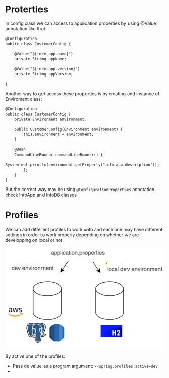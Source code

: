# Proterties

In config class we can access to application properties by using @Value annotation like that:
```
@Configuration
public class CustomerConfig {

    @Value("${info.app.name}")
    private String appName;

    @Value("${info.app.version}")
    private String appVersion;

}
```

Another way to get access these properties is by creating and instance of Enviroment class:

```
@Configuration
public class CustomerConfig {
    private Environment environment;

    public CustomerConfig(Environment environment) {
        this.environment = environment;
    }

    @Bean
    CommandLineRunner commandLineRunner() {
            System.out.println(environment.getProperty("info.app.description"));
        };
    }
}
```

But the correct way may be using `@ConfigurationProperties` annotation:
check InfoApp and InfoDB classes

# Profiles
We can add different profiles to work with and each one may have different settings
in order to work properly depending on whether we are developping on local or not

![profiles](src/main/resources/images/profiles.png)

By active one of the profiles:
- Pass de value as a program argument: `--spring.profiles.active=dev`
- 